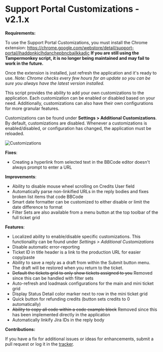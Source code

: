 # Support Portal Customizations - v2.1.x
**Requirements:**

To use the Support Portal Customizations, you must install the Chrome extension: https://chrome.google.com/webstore/detail/support-portal/ihaddpnkjclhdanchepbncbajlkkadjc
**If you are still using the Tampermonkey script, it is no longer being maintained and may fail to work in the future.**

Once the extension is installed, just refresh the application and it's ready to use.
*Note: Chrome checks every few hours for an update so you can be sure you always have the latest version installed.*

This script provides the ability to add your own customizations to the application. Each customization can be
enabled or disabled based on your need. Additionally, customizations can also have their own configurations for
more granular features.

Customizations can be found under **Settings > Additional Customizations**. By default, customizations are disabled. 
Whenever a customizations is enabled/disabled, or configuration has changed, the application must be reloaded.

![Customizations](http://i.imgur.com/vx8rOj5.png)

**Fixes**:
 - Creating a hyperlink from selected text in the BBCode editor doesn't always prompt to enter a URL

**Improvements**:
 - Ability to disable mouse wheel scrolling on Credits User field
 - Automatically parse non-linkified URLs in the reply bodies and fixes broken list items that code BBCode
 - Smart date formatter can be customized to either disable or limit the date difference to format
 - Filter Sets are also available from a menu button at the top toolbar of the full ticket grid
 
**Features**:
 - Localized ability to enable/disable specific customizations. This functionality can be found under *Settings > Additional Customizations*
 - Disable automatic error-reporting
 - Ticket ID in title header is a link to the production URL for easier copy/paste
 - Ability to save a reply as a draft from within the Submit button menu. The draft will be restored when you return to the ticket.
 - ~~Default the tickets grid to only show tickets assigned to you~~ Removed since this can be handled with filter sets
 - Auto-refresh and loadmask configurations for the main and mini ticket grid
 - Display Status Detail color marker next to row in the mini ticket grid
 - Quick button for refunding credits (button sets credits to 0 automatically)
 - ~~Ability to copy all code within a code example block~~ Removed since this has been implemented directly in the 
 application
 - Automatically linkify Jira IDs in the reply body

**Contributions:**

If you have a fix for additional issues or ideas for enhancements, submit a pull request or log it in the [tracker](https://github.com/tristanlee85/supportportal/issues).
